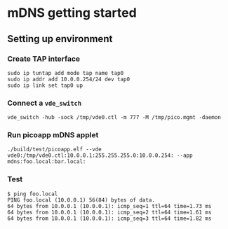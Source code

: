 # mDNS getting started

## Setting up environment

### Create TAP interface

```
sudo ip tuntap add mode tap name tap0
sudo ip addr add 10.0.0.254/24 dev tap0
sudo ip link set tap0 up
```

### Connect a `vde_switch`

```
vde_switch -hub -sock /tmp/vde0.ctl -m 777 -M /tmp/pico.mgmt -daemon
```

### Run picoapp mDNS applet

```
./build/test/picoapp.elf --vde vde0:/tmp/vde0.ctl:10.0.0.1:255.255.255.0:10.0.0.254: --app mdns:foo.local:bar.local:
```

### Test

```
$ ping foo.local
PING foo.local (10.0.0.1) 56(84) bytes of data.
64 bytes from 10.0.0.1 (10.0.0.1): icmp_seq=1 ttl=64 time=1.73 ms
64 bytes from 10.0.0.1 (10.0.0.1): icmp_seq=2 ttl=64 time=1.61 ms
64 bytes from 10.0.0.1 (10.0.0.1): icmp_seq=3 ttl=64 time=1.82 ms
```

